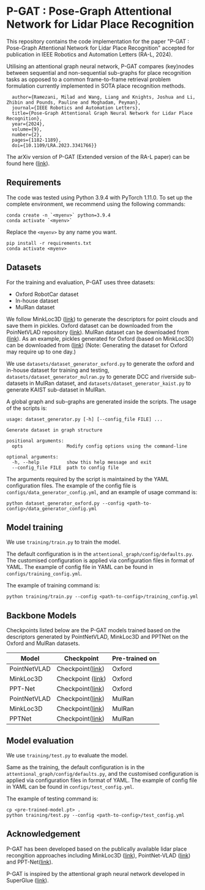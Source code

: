 # P-GAT : Pose-Graph Attentional Network for Lidar Place Recognition

This repository contains the code implementation for the paper "P-GAT : Pose-Graph Attentional Network for Lidar Place Recognition" accepted for publication in IEEE Robotics and Automation Letters (RA-L, 2024).

Utilising an attentional graph neural network, P-GAT compares (key)nodes between sequential and non-sequential sub-graphs for place recognition tasks as opposed to a common frame-to-frame retrieval problem formulation currently implemented in SOTA place recognition methods.

```@ARTICLE{ramezani2023pose,
  author={Ramezani, Milad and Wang, Liang and Knights, Joshua and Li, Zhibin and Pounds, Pauline and Moghadam, Peyman},
  journal={IEEE Robotics and Automation Letters}, 
  title={Pose-Graph Attentional Graph Neural Network for Lidar Place Recognition}, 
  year={2024},
  volume={9},
  number={2},
  pages={1182-1189},
  doi={10.1109/LRA.2023.3341766}}
  ```

The arXiv version of P-GAT (Extended version of the RA-L paper) can be found here ([link](https://arxiv.org/abs/2309.00168)).

## Requirements
The code was tested using Python 3.9.4 with PyTorch 1.11.0. To set up the complete environment, we recommend using the following commands:
```
conda create -n `<myenv>` python=3.9.4
conda activate `<myenv>`
```
Replace the `<myenv>` by any name you want.
```
pip install -r requirements.txt
conda activate <myenv>
```

## Datasets
For the training and evaluation, P-GAT uses three datasets: 
- Oxford RobotCar dataset
- In-house dataset
- MulRan dataset

We follow MinkLoc3D ([link](https://github.com/jac99/MinkLoc3D)) to generate the descriptors for point clouds and save them in pickles. Oxford dataset can be downloaded from the PoinNetVLAD repository ([link](https://github.com/mikacuy/pointnetvlad)). MulRan dataset can be downloaded from ([link](https://sites.google.com/view/mulran-pr/dataset)). As an example, pickles generated for Oxford (based on MinkLoc3D) can be downloaded from ([link](https://www.dropbox.com/home/P-GAT/oxford_pickles)) (Note: Generating the dataset for Oxford may require up to one day.)

We use `datasets/dataset_generator_oxford.py` to generate the oxford and in-house dataset for training and testing, `datasets/dataset_generator_mulran.py` to generate DCC and riverside sub-datasets in MulRan dataset, and `datasets/dataset_generator_kaist.py` to generate KAIST sub-dataset in MulRan. 

A global graph and sub-graphs are generated inside the scripts.
The usage of the scripts is:
```
usage: dataset_generator.py [-h] [--config_file FILE] ...

Generate dataset in graph structure

positional arguments:
  opts                Modify config options using the command-line

optional arguments:
  -h, --help          show this help message and exit
  --config_file FILE  path to config file
```
The arguments required by the script is maintained by the YAML configuration files. The example of the config file is `configs/data_generator_config.yml`, and an example of usage command is:
```
python dataset_generator_oxford.py --config <path-to-config>/data_generator_config.yml
```

## Model training
We use `training/train.py` to train the model. 

The default configuration is in the `attentional_graph/config/defaults.py`.
The customised configuration is applied via configuration files in format of YAML. 
The example of config file in YAML can be found in `configs/training_config.yml`.

The example of training command is:
```
python training/train.py --config <path-to-config>/training_config.yml
```

## Backbone Models
Checkpoints listed below are the P-GAT models trained based on the descriptors generated by PointNetVLAD, MinkLoc3D and PPTNet on the Oxford and MulRan datasets.

| Model      | Checkpoint | Pre-trained on |
| ----------- | ----------- | ----------- |
| PointNetVLAD      | Checkpoint([link](https://www.dropbox.com/home/P-GAT/models?preview=pgat_pointnetvlad_oxford.pt))       | Oxford |
| MinkLoc3D   | Checkpoint ([link](https://www.dropbox.com/home/P-GAT/models?preview=pgat_minkloc3d_oxford.pt))       | Oxford |
| PPT-Net   | Checkpoint([link](https://www.dropbox.com/home/P-GAT/models?preview=pgat_pptnet_oxford.pt))        | Oxford |
| PointNetVLAD   | Checkpoint([link](https://www.dropbox.com/home/P-GAT/models?preview=pgat_pointnetvlad_mulran.pt))        | MulRan |
| MinkLoc3D   | Checkpoint([link](https://www.dropbox.com/home/P-GAT/models?preview=pgat_minkloc3d_mulran.pt))        | MulRan |
| PPTNet   | Checkpoint([link](https://www.dropbox.com/home/P-GAT/models?preview=pgat_pptnet_mulran.pt))        | MulRan |


## Model evaluation
We use `training/test.py` to evaluate the model.

Same as the training, the default configuration is in the `attentional_graph/config/defaults.py`,
and the customised configuration is applied via configuration files in format of YAML. 
The example of config file in YAML can be found in `configs/test_config.yml`.

The example of testing command is:
```
cp <pre-trained-model.pt> .
python training/test.py --config <path-to-config>/test_config.yml
```
## Acknowledgement
P-GAT has been developed based on the publically available lidar place recongition approaches including MinkLoc3D ([link](https://github.com/jac99/MinkLoc3D)), PointNet-VLAD ([link](https://github.com/mikacuy/pointnetvlad)) and PPT-Net([link](https://github.com/fpthink/PPT-Net)).

P-GAT is inspired by the attentional graph neural network developed in SuperGlue ([link](https://github.com/magicleap/SuperGluePretrainedNetwork)).